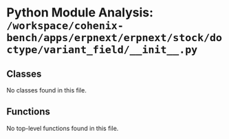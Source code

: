 # Python Module Analysis: `/workspace/cohenix-bench/apps/erpnext/erpnext/stock/doctype/variant_field/__init__.py`

## Classes

No classes found in this file.


## Functions

No top-level functions found in this file.
